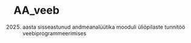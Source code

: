 # AA_veeb
2025. aasta sisseastunud andmeanalüütika mooduli üliõpilaste tunnitöö veebiprogrammeerimises
